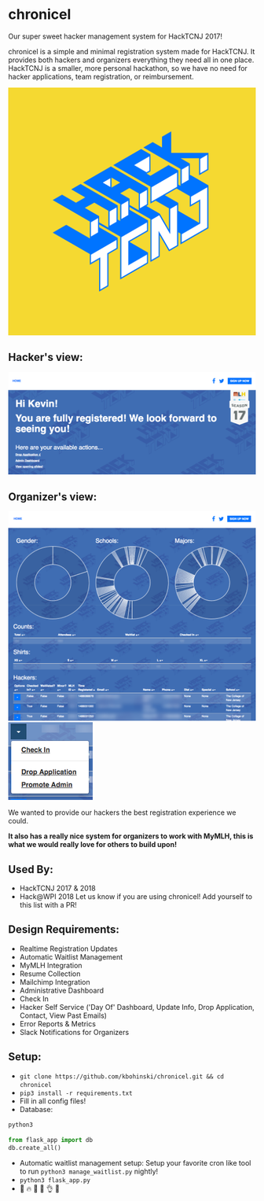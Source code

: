 # chronicel
Our super sweet hacker management system for HackTCNJ 2017!

chronicel is a simple and minimal registration system made for HackTCNJ. It provides both hackers and organizers everything they need all in one place. HackTCNJ is a smaller, more personal hackathon, so we have no need for hacker applications, team registration, or reimbursement.

![HackTCNJ 2017 Logo](static/favicon.png)

## Hacker's view:
![Hacker page](hacker.png)

## Organizer's view:
![Admin page](admin.png)
![Options page](options.png)

We wanted to provide our hackers the best registration experience we could.

**It also has a really nice system for organizers to work with MyMLH, this is what we would really love for others to build upon!**

## Used By:
* HackTCNJ 2017 & 2018
* Hack@WPI 2018
Let us know if you are using chronicel! Add yourself to this list with a PR!

## Design Requirements:
- Realtime Registration Updates
- Automatic Waitlist Management
- MyMLH Integration
- Resume Collection
- Mailchimp Integration
- Administrative Dashboard
- Check In
- Hacker Self Service ('Day Of' Dashboard, Update Info, Drop Application, Contact, View Past Emails)
- Error Reports & Metrics
- Slack Notifications for Organizers

## Setup:
- `git clone https://github.com/kbohinski/chronicel.git && cd chronicel`
- `pip3 install -r requirements.txt`
- Fill in all config files!
- Database: 
```sh
python3
```
```python
from flask_app import db
db.create_all()
```
- Automatic waitlist management setup: Setup your favorite cron like tool to run `python3 manage_waitlist.py` nightly!
- `python3 flask_app.py`
- 🎉 🔥 🙌 💃 👌 💯
